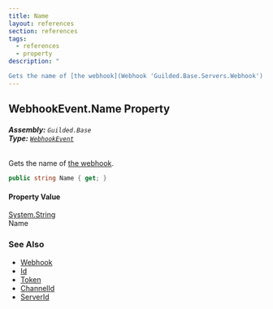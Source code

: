 ```yaml
---
title: Name
layout: references
section: references
tags:
  - references
  - property
description: "

Gets the name of [the webhook](Webhook 'Guilded.Base.Servers.Webhook')."
---
```


## WebhookEvent.Name Property
###### **Assembly:** `Guilded.Base`<br/>**Type:** [`WebhookEvent`](WebhookEvent 'Guilded.Base.Events.WebhookEvent')

Gets the name of [the webhook](Webhook 'Guilded.Base.Servers.Webhook').

```csharp
public string Name { get; }
```

#### Property Value
[System.String](https://docs.microsoft.com/en-us/dotnet/api/System.String 'System.String')  
Name

### See Also
- [Webhook](Webhook 'Guilded.Base.Servers.Webhook')
- [Id](Webhook.Id 'Guilded.Base.Servers.Webhook.Id')
- [Token](Webhook.Token 'Guilded.Base.Servers.Webhook.Token')
- [ChannelId](Webhook.ChannelId 'Guilded.Base.Servers.Webhook.ChannelId')
- [ServerId](Webhook.ServerId 'Guilded.Base.Servers.Webhook.ServerId')
